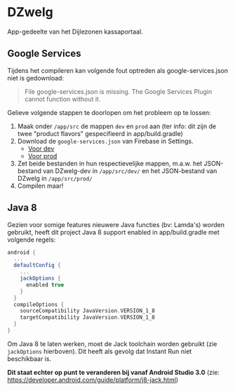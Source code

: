 # DZwelg
App-gedeelte van het Dijlezonen kassaportaal.

## Google Services
Tijdens het compileren kan volgende fout optreden als google-services.json niet is gedownload: 
> File google-services.json is missing. The Google Services Plugin cannot function without it.

Gelieve volgende stappen te doorlopen om het probleem op te lossen:
1. Maak onder `/app/src` de mappen `dev` en `prod` aan (ter info: dit zijn de twee "product flavors" gespecifieerd in app/build.gradle)
2. Download de `google-services.json` van Firebase in Settings.
    - [Voor dev](https://console.firebase.google.com/project/dzwelg-dev/settings/general/android:be.dijlezonen.dzwelg.dev)
    - [Voor prod](https://console.firebase.google.com/project/dzwelg-b1f15/settings/general/android:be.dijlezonen.dzwelg)
3. Zet beide bestanden in hun respectievelijke mappen, m.a.w. het JSON-bestand van DZwelg-dev in `/app/src/dev/` en het JSON-bestand van DZwelg in `/app/src/prod/`
4. Compilen maar!

## Java 8
Gezien voor somige features nieuwere Java functies (bv: Lamda's) worden gebruikt, heeft dit project Java 8 support enabled in app/build.gradle met volgende regels:
```gradle
android {
  ...
  defaultConfig {
    ...
    jackOptions {
      enabled true
    }
  }
  compileOptions {
    sourceCompatibility JavaVersion.VERSION_1_8
    targetCompatibility JavaVersion.VERSION_1_8
  }
}
```
Om Java 8 te laten werken, moet de Jack toolchain worden gebruikt (zie `jackOptions` hierboven). Dit heeft als gevolg dat Instant Run niet beschikbaar is.

**Dit staat echter op punt te veranderen bij vanaf Android Studio 3.0** (zie: https://developer.android.com/guide/platform/j8-jack.html)